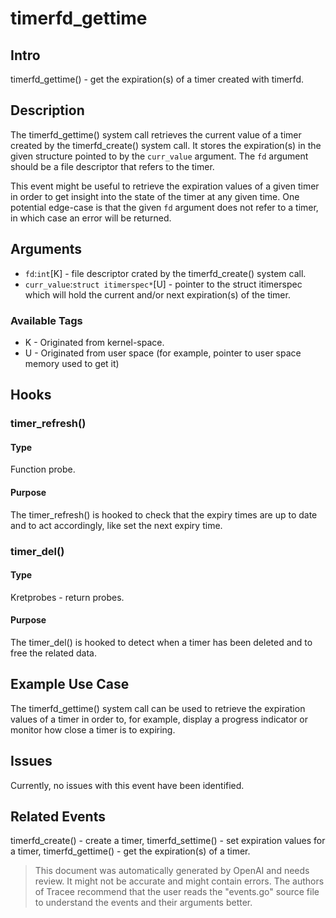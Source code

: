 
# timerfd_gettime

## Intro
timerfd_gettime() - get the expiration(s) of a timer created with timerfd.

## Description
The timerfd_gettime() system call retrieves the current value of a timer created by the timerfd_create() system call. It stores the expiration(s) in the given structure pointed to by the `curr_value` argument. The `fd` argument should be a file descriptor that refers to the timer.

This event might be useful to retrieve the expiration values of a given timer in order to get insight into the state of the timer at any given time. One potential edge-case is that the given `fd` argument does not refer to a timer, in which case an error will be returned.

## Arguments
* `fd`:`int`[K] - file descriptor crated by the timerfd_create() system call.
* `curr_value`:`struct itimerspec*`[U] - pointer to the struct itimerspec which will hold the current and/or next expiration(s) of the timer.

### Available Tags
* K - Originated from kernel-space.
* U - Originated from user space (for example, pointer to user space memory used to get it)

## Hooks
### timer_refresh()
#### Type
Function probe.

#### Purpose
The timer_refresh() is hooked to check that the expiry times are up to date and to act accordingly, like set the next expiry time.

### timer_del()
#### Type
Kretprobes - return probes.

#### Purpose
The timer_del() is hooked to detect when a timer has been deleted and to free the related data.

## Example Use Case
The timerfd_gettime() system call can be used to retrieve the expiration values of a timer in order to, for example, display a progress indicator or monitor how close a timer is to expiring.

## Issues
Currently, no issues with this event have been identified.

## Related Events
timerfd_create() - create a timer, timerfd_settime() - set expiration values for a timer, timerfd_gettime() - get the expiration(s) of a timer.

> This document was automatically generated by OpenAI and needs review. It might
> not be accurate and might contain errors. The authors of Tracee recommend that
> the user reads the "events.go" source file to understand the events and their
> arguments better.
